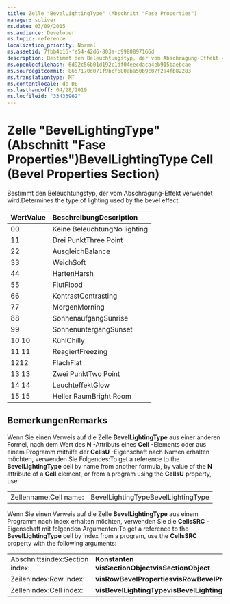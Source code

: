 ```yaml
---
title: Zelle "BevelLightingType" (Abschnitt "Fase Properties")
manager: soliver
ms.date: 03/09/2015
ms.audience: Developer
ms.topic: reference
localization_priority: Normal
ms.assetid: 7fbb4b16-fe54-42d6-803a-c9980897166d
description: Bestimmt den Beleuchtungstyp, der vom Abschrägung-Effekt verwendet wird.
ms.openlocfilehash: 6d92c56b01d192c1df04eecdaca4eb915baebcae
ms.sourcegitcommit: 8657170d071f9bcf680aba50b9c07f2a4fb82283
ms.translationtype: MT
ms.contentlocale: de-DE
ms.lasthandoff: 04/28/2019
ms.locfileid: "33433962"
---
```

# <a name="bevellightingtype-cell-bevel-properties-section"></a><span data-ttu-id="2afe5-103">Zelle "BevelLightingType" (Abschnitt "Fase Properties")</span><span class="sxs-lookup"><span data-stu-id="2afe5-103">BevelLightingType Cell (Bevel Properties Section)</span></span>

<span data-ttu-id="2afe5-104">Bestimmt den Beleuchtungstyp, der vom Abschrägung-Effekt verwendet wird.</span><span class="sxs-lookup"><span data-stu-id="2afe5-104">Determines the type of lighting used by the bevel effect.</span></span>
  
|<span data-ttu-id="2afe5-105">**Wert**</span><span class="sxs-lookup"><span data-stu-id="2afe5-105">**Value**</span></span>|<span data-ttu-id="2afe5-106">**Beschreibung**</span><span class="sxs-lookup"><span data-stu-id="2afe5-106">**Description**</span></span>|
|:-----|:-----|
|<span data-ttu-id="2afe5-107">0</span><span class="sxs-lookup"><span data-stu-id="2afe5-107">0</span></span>  <br/> |<span data-ttu-id="2afe5-108">Keine Beleuchtung</span><span class="sxs-lookup"><span data-stu-id="2afe5-108">No lighting</span></span>  <br/> |
|<span data-ttu-id="2afe5-109">1</span><span class="sxs-lookup"><span data-stu-id="2afe5-109">1</span></span>  <br/> |<span data-ttu-id="2afe5-110">Drei Punkt</span><span class="sxs-lookup"><span data-stu-id="2afe5-110">Three Point</span></span>  <br/> |
|<span data-ttu-id="2afe5-111">2</span><span class="sxs-lookup"><span data-stu-id="2afe5-111">2</span></span>  <br/> |<span data-ttu-id="2afe5-112">Ausgleich</span><span class="sxs-lookup"><span data-stu-id="2afe5-112">Balance</span></span>  <br/> |
|<span data-ttu-id="2afe5-113">3</span><span class="sxs-lookup"><span data-stu-id="2afe5-113">3</span></span>  <br/> |<span data-ttu-id="2afe5-114">Weich</span><span class="sxs-lookup"><span data-stu-id="2afe5-114">Soft</span></span>  <br/> |
|<span data-ttu-id="2afe5-115">4</span><span class="sxs-lookup"><span data-stu-id="2afe5-115">4</span></span>  <br/> |<span data-ttu-id="2afe5-116">Harten</span><span class="sxs-lookup"><span data-stu-id="2afe5-116">Harsh</span></span>  <br/> |
|<span data-ttu-id="2afe5-117">5</span><span class="sxs-lookup"><span data-stu-id="2afe5-117">5</span></span>  <br/> |<span data-ttu-id="2afe5-118">Flut</span><span class="sxs-lookup"><span data-stu-id="2afe5-118">Flood</span></span>  <br/> |
|<span data-ttu-id="2afe5-119">6</span><span class="sxs-lookup"><span data-stu-id="2afe5-119">6</span></span>  <br/> |<span data-ttu-id="2afe5-120">Kontrast</span><span class="sxs-lookup"><span data-stu-id="2afe5-120">Contrasting</span></span>  <br/> |
|<span data-ttu-id="2afe5-121">7</span><span class="sxs-lookup"><span data-stu-id="2afe5-121">7</span></span>  <br/> |<span data-ttu-id="2afe5-122">Morgen</span><span class="sxs-lookup"><span data-stu-id="2afe5-122">Morning</span></span>  <br/> |
|<span data-ttu-id="2afe5-123">8</span><span class="sxs-lookup"><span data-stu-id="2afe5-123">8</span></span>  <br/> |<span data-ttu-id="2afe5-124">Sonnenaufgang</span><span class="sxs-lookup"><span data-stu-id="2afe5-124">Sunrise</span></span>  <br/> |
|<span data-ttu-id="2afe5-125">9</span><span class="sxs-lookup"><span data-stu-id="2afe5-125">9</span></span>  <br/> |<span data-ttu-id="2afe5-126">Sonnenuntergang</span><span class="sxs-lookup"><span data-stu-id="2afe5-126">Sunset</span></span>  <br/> |
|<span data-ttu-id="2afe5-127">10 </span><span class="sxs-lookup"><span data-stu-id="2afe5-127">10</span></span>  <br/> |<span data-ttu-id="2afe5-128">Kühl</span><span class="sxs-lookup"><span data-stu-id="2afe5-128">Chilly</span></span>  <br/> |
|<span data-ttu-id="2afe5-129">11 </span><span class="sxs-lookup"><span data-stu-id="2afe5-129">11</span></span>  <br/> |<span data-ttu-id="2afe5-130">Reagiert</span><span class="sxs-lookup"><span data-stu-id="2afe5-130">Freezing</span></span>  <br/> |
|<span data-ttu-id="2afe5-131">12</span><span class="sxs-lookup"><span data-stu-id="2afe5-131">12</span></span>  <br/> |<span data-ttu-id="2afe5-132">Flach</span><span class="sxs-lookup"><span data-stu-id="2afe5-132">Flat</span></span>  <br/> |
|<span data-ttu-id="2afe5-133">13 </span><span class="sxs-lookup"><span data-stu-id="2afe5-133">13</span></span>  <br/> |<span data-ttu-id="2afe5-134">Zwei Punkt</span><span class="sxs-lookup"><span data-stu-id="2afe5-134">Two Point</span></span>  <br/> |
|<span data-ttu-id="2afe5-135">14 </span><span class="sxs-lookup"><span data-stu-id="2afe5-135">14</span></span>  <br/> |<span data-ttu-id="2afe5-136">Leuchteffekt</span><span class="sxs-lookup"><span data-stu-id="2afe5-136">Glow</span></span>  <br/> |
|<span data-ttu-id="2afe5-137">15 </span><span class="sxs-lookup"><span data-stu-id="2afe5-137">15</span></span>  <br/> |<span data-ttu-id="2afe5-138">Heller Raum</span><span class="sxs-lookup"><span data-stu-id="2afe5-138">Bright Room</span></span>  <br/> |
   
## <a name="remarks"></a><span data-ttu-id="2afe5-139">Bemerkungen</span><span class="sxs-lookup"><span data-stu-id="2afe5-139">Remarks</span></span>

<span data-ttu-id="2afe5-140">Wenn Sie einen Verweis auf die Zelle **BevelLightingType** aus einer anderen Formel, nach dem Wert des **N** -Attributs eines **Cell** -Elements oder aus einem Programm mithilfe der **CellsU** -Eigenschaft nach Namen erhalten möchten, verwenden Sie Folgendes:</span><span class="sxs-lookup"><span data-stu-id="2afe5-140">To get a reference to the **BevelLightingType** cell by name from another formula, by value of the **N** attribute of a **Cell** element, or from a program using the **CellsU** property, use:</span></span> 
  
|||
|:-----|:-----|
|<span data-ttu-id="2afe5-141">Zellenname:</span><span class="sxs-lookup"><span data-stu-id="2afe5-141">Cell name:</span></span>  <br/> |<span data-ttu-id="2afe5-142">BevelLightingType</span><span class="sxs-lookup"><span data-stu-id="2afe5-142">BevelLightingType</span></span>  <br/> |
   
<span data-ttu-id="2afe5-143">Wenn Sie einen Verweis auf die Zelle **BevelLightingType** aus einem Programm nach Index erhalten möchten, verwenden Sie die **CellsSRC** -Eigenschaft mit folgenden Argumenten:</span><span class="sxs-lookup"><span data-stu-id="2afe5-143">To get a reference to the **BevelLightingType** cell by index from a program, use the **CellsSRC** property with the following arguments:</span></span> 
  
|||
|:-----|:-----|
|<span data-ttu-id="2afe5-144">Abschnittsindex:</span><span class="sxs-lookup"><span data-stu-id="2afe5-144">Section index:</span></span>  <br/> |<span data-ttu-id="2afe5-145">**Konstanten visSectionObject**</span><span class="sxs-lookup"><span data-stu-id="2afe5-145">**visSectionObject**</span></span> <br/> |
|<span data-ttu-id="2afe5-146">Zeilenindex:</span><span class="sxs-lookup"><span data-stu-id="2afe5-146">Row index:</span></span>  <br/> |<span data-ttu-id="2afe5-147">**visRowBevelProperties**</span><span class="sxs-lookup"><span data-stu-id="2afe5-147">**visRowBevelProperties**</span></span> <br/> |
|<span data-ttu-id="2afe5-148">Zellenindex:</span><span class="sxs-lookup"><span data-stu-id="2afe5-148">Cell index:</span></span>  <br/> |<span data-ttu-id="2afe5-149">**visBevelLightingType**</span><span class="sxs-lookup"><span data-stu-id="2afe5-149">**visBevelLightingType**</span></span> <br/> |
   


